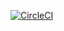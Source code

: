 
[![CircleCI](https://circleci.com/gh/cjschooley/android-circleci-example.svg?style=svg)](https://circleci.com/gh/cjschooley/android-circleci-example)
